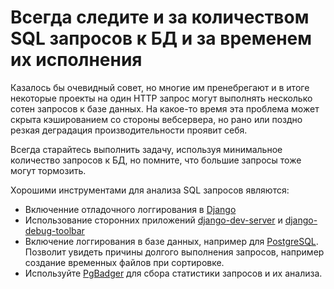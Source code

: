 # Всегда следите и за количеством SQL запросов к БД и за временем их исполнения

Казалось бы очевидный совет, но многие им пренебрегают и в итоге некоторые проекты на один HTTP запрос могут выполнять несколько сотен запросов к базе данных. На какое-то время эта проблема может скрыта кэшированием со стороны вебсервера, но рано или поздно резкая деградация производительности проявит себя.

Всегда старайтесь выполнить задачу, используя минимальное количество запросов к БД, но помните, что большие запросы тоже могут тормозить.

Хорошими инструментами для анализа SQL запросов являются:

* Включенние отладочного логгирования в [Django](https://docs.djangoproject.com/en/1.9/topics/logging/#django-db-backends)
* Использование сторонних приложений [django-dev-server](https://github.com/dcramer/django-devserver) и [django-debug-toolbar](https://github.com/django-debug-toolbar/django-debug-toolbar)
* Включение логгирования в базе данных, например для [PostgreSQL](http://www.postgresql.org/docs/current/static/runtime-config-logging.html). Позволит увидеть причины долгого выполнения запросов, например создание временных файлов при сортировке.
* Используйте [PgBadger](http://dalibo.github.io/pgbadger/) для сбора статистики запросов и их анализа.
